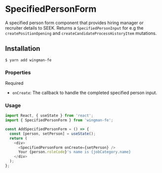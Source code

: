# SpecifiedPersonForm

A specified person form component that provides hiring manager or recruiter details to SEEK.
Returns a `SpecifiedPersonInput` for e.g the `createPositionOpening` and `createCandidateProcessHistoryItem` mutations.

## Installation

```shell
$ yarn add wingman-fe
```

### Properties

Required

- `onCreate`: The callback to handle the completed specified person input.

### Usage

```javascript
import React, { useState } from 'react';
import { SpecifiedPersonForm } from 'wingman-fe';

const AddSpecifiedPersonForm = () => {
  const [person, setPerson] = useState();
  return (
    <div>
      <SpecifiedPersonForm onCreate={setPerson} />
      Your {person.roleCode}'s name is {jobCategory.name}
    </div>
  );
};
```
